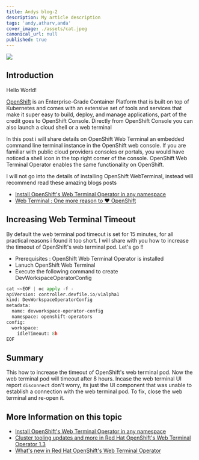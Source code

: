 ```yaml
---
title: Andys blog-2
description: My article description
tags: 'andy,atharv,anda'
cover_image: ./assets/cat.jpeg
canonical_url: null
published: true
---
```

![](https://developers.redhat.com/sites/default/files/styles/article_feature/public/blog/2020/09/WebTerminal_TechPreview_1x.png)

## Introduction

Hello World!

[OpenShift](https://short.ksingh.in/rhd-openshift) is an Enterprise-Grade Container Platform that is built on top of Kubernetes and comes with an extensive set of tools and services that make it super easy to build, deploy, and manage applications, part of the credit goes to OpenShift Console. Directly from OpenShift Console you can also launch a cloud shell or a web terminal

In this post i will share details on OpenShift Web Terminal an embedded command line terminal instance in the OpenShift web console. If you are familiar with public cloud providers consoles or portals, you would have noticed a shell icon in the top right corner of the console. OpenShift Web Terminal Operator enables the same functionality on OpenShift. 

I will not go into the details of installing OpenShift WebTerminal, instead will recommend read  these amazing blogs posts

- [Install OpenShift's Web Terminal Operator in any namespace](https://short.ksingh.in/ocpwebterminal)
- [Web Terminal : One more reason to ❤️ OpenShift](https://ksingh7.medium.com/web-terminal-one-more-reason-to-%EF%B8%8F-openshift-38b640e8c6b)

## Increasing Web Terminal Timeout

By default the web terminal pod timeout is set for 15 minutes, for all practical reasons i found it too short. I will share with you how to increase the timeout of OpenShift's web terminal pod. Let's go !!

- Prerequisites : OpenShift Web Terminal Operator is installed
- Lanuch OpenShift Web Terminal
- Execute the following command to create DevWorkspaceOperatorConfig
```python
cat <<EOF | oc apply -f -
apiVersion: controller.devfile.io/v1alpha1
kind: DevWorkspaceOperatorConfig
metadata:
  name: devworkspace-operator-config
  namespace: openshift-operators
config:
  workspace:
    idleTimeout: 8h
EOF
```

## Summary
This how to increase the timeout of OpenShift's web terminal pod. Now the web terminal pod will timeout after 8 hours. Incase the web terminal UI report `disconnect` don't worry, its just the UI component that was unable to establish a connection with the web terminal pod. To fix, close the web terminal and re-open it.

## More Information on this topic
- [Install OpenShift's Web Terminal Operator in any namespace](https://short.ksingh.in/ocpwebterminal)
- [Cluster tooling updates and more in Red Hat OpenShift's Web Terminal Operator 1.3](https://short.ksingh.in/ocpwebterminal2)
- [What's new in Red Hat OpenShift's Web Terminal Operator](https://short.ksingh.in/ocpwebterminal3)

